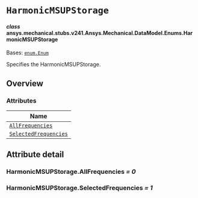 # `HarmonicMSUPStorage`



#### *class* ansys.mechanical.stubs.v241.Ansys.Mechanical.DataModel.Enums.HarmonicMSUPStorage

Bases: [`enum.Enum`](https://docs.python.org/3/library/enum.html#enum.Enum)

Specifies the HarmonicMSUPStorage.

<!-- !! processed by numpydoc !! -->

<a id="overview"></a>

## Overview

### Attributes

| Name |
| ---------------------------------------------------------------------------------------------------------------------------------------------- |
| [`AllFrequencies`](../../../../../v242/Ansys/Mechanical/DataModel/Enums/HarmonicMSUPStorage.md#HarmonicMSUPStorage.AllFrequencies) |
| [`SelectedFrequencies`](../../../../../v242/Ansys/Mechanical/DataModel/Enums/HarmonicMSUPStorage.md#HarmonicMSUPStorage.SelectedFrequencies) |

<a id="attribute-detail"></a>

## Attribute detail

<a id="HarmonicMSUPStorage.AllFrequencies"></a>

### HarmonicMSUPStorage.AllFrequencies *= 0*

<a id="HarmonicMSUPStorage.SelectedFrequencies"></a>

### HarmonicMSUPStorage.SelectedFrequencies *= 1*


